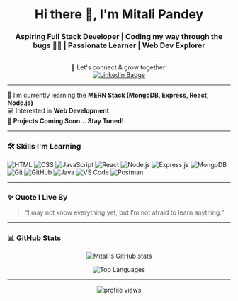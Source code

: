 <h1 align="center">Hi there 👋, I'm Mitali Pandey</h1>
<h3 align="center">Aspiring Full Stack Developer | Coding my way through the bugs 🐛✨ | Passionate Learner | Web Dev Explorer</h3>

---

<p align="center">
  💬 Let's connect & grow together!<br/>
  <a href="https://www.linkedin.com/in/mitali-pandey-288166256/" target="_blank">
    <img src="https://img.shields.io/badge/-LinkedIn-blue?style=for-the-badge&logo=linkedin&logoColor=white" alt="LinkedIn Badge"/>
  </a>
</p>

---

🌱 I’m currently learning the **MERN Stack (MongoDB, Express, React, Node.js)**  
💻 Interested in **Web Development**  
🚧 **Projects Coming Soon... Stay Tuned!**

---

### 🛠️ Skills I'm Learning

![HTML](https://img.shields.io/badge/-HTML5-E34F26?style=flat&logo=html5&logoColor=white)
![CSS](https://img.shields.io/badge/-CSS3-1572B6?style=flat&logo=css3)
![JavaScript](https://img.shields.io/badge/-JavaScript-black?style=flat&logo=javascript)
![React](https://img.shields.io/badge/-React-black?style=flat&logo=react)
![Node.js](https://img.shields.io/badge/-Node.js-339933?style=flat&logo=node.js&logoColor=white)
![Express.js](https://img.shields.io/badge/-Express.js-black?style=flat&logo=express)
![MongoDB](https://img.shields.io/badge/-MongoDB-black?style=flat&logo=mongodb)
![Git](https://img.shields.io/badge/-Git-F05032?style=flat&logo=git)
![GitHub](https://img.shields.io/badge/-GitHub-181717?style=flat&logo=github)
![Java](https://img.shields.io/badge/-Java-black?style=flat&logo=java)
![VS Code](https://img.shields.io/badge/-VS%20Code-007ACC?style=flat&logo=visual-studio-code)
![Postman](https://img.shields.io/badge/-Postman-black?style=flat&logo=postman)

---

### ✨ Quote I Live By

> “I may not know everything yet, but I’m not afraid to learn anything.”

---

### 📊 GitHub Stats

<p align="center">
  <img src="https://github-readme-stats.vercel.app/api?username=Mitali-Pandey&show_icons=true&theme=radical" alt="Mitali's GitHub stats" />
</p>

<p align="center">
  <img src="https://github-readme-stats.vercel.app/api/top-langs/?username=Mitali-Pandey&layout=compact&theme=radical" alt="Top Languages" />
</p>

---

<p align="center">
  <img src="https://komarev.com/ghpvc/?username=Mitali-Pandey&label=Profile%20views&color=0e75b6&style=flat" alt="profile views" />
</p>
